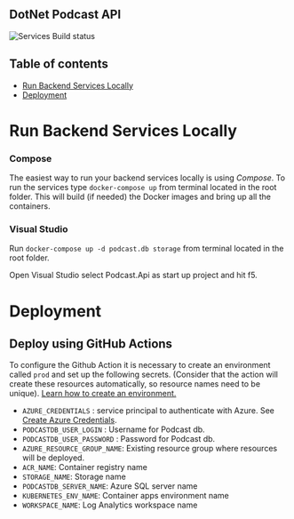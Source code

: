 ## DotNet Podcast API

![Services Build status](/../../actions/workflows/podcast-api.yml/badge.svg)

## Table of contents

- [Run Backend Services Locally](#run-backend-locally)
- [Deployment](#deployment)

# Run Backend Services Locally <a name="run-backend-locally"></a>

### Compose

The easiest way to run your backend services locally is using _Compose_. To run the services type `docker-compose up` from terminal located in the root folder. This will build (if needed) the Docker images and bring up all the containers.

### Visual Studio

Run `docker-compose up -d podcast.db storage` from terminal located in the root folder. 

Open Visual Studio select Podcast.Api as start up project and hit f5.

# Deployment <a name="deployment"></a>

## Deploy using GitHub Actions

To configure the Github Action it is necessary to create an environment called `prod` and set up the following secrets. (Consider that the action will create these resources automatically, so resource names need to be unique). [Learn how to create an environment.](https://docs.github.com/en/actions/deployment/targeting-different-environments/using-environments-for-deployment)

- `AZURE_CREDENTIALS` : service principal to authenticate with Azure. See [Create Azure Credentials](https://docs.microsoft.com/en-us/azure/developer/github/connect-from-azure?tabs=azure-portal%2Cwindows#create-a-service-principal-and-add-it-as-a-github-secret).
- `PODCASTDB_USER_LOGIN` : Username for Podcast db. 
- `PODCASTDB_USER_PASSWORD` : Password for Podcast db.
- `AZURE_RESOURCE_GROUP_NAME`: Existing resource group where resources will be deployed.
- `ACR_NAME`: Container registry name
- `STORAGE_NAME`: Storage name
- `PODCASTDB_SERVER_NAME`: Azure SQL server name
- `KUBERNETES_ENV_NAME`: Container apps environment name
- `WORKSPACE_NAME`: Log Analytics workspace name